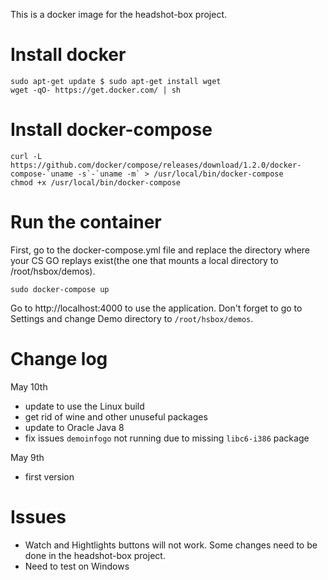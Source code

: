 This is a docker image for the headshot-box project.

# Install docker

```
sudo apt-get update $ sudo apt-get install wget
wget -qO- https://get.docker.com/ | sh
```

# Install docker-compose

```
curl -L https://github.com/docker/compose/releases/download/1.2.0/docker-compose-`uname -s`-`uname -m` > /usr/local/bin/docker-compose
chmod +x /usr/local/bin/docker-compose
```

# Run the container

First, go to the docker-compose.yml file and replace the directory where your CS GO replays exist(the one that mounts a local directory to /root/hsbox/demos).

```
sudo docker-compose up
```

Go to http://localhost:4000 to use the application.
Don't forget to go to Settings and change Demo directory to `/root/hsbox/demos`.

# Change log

May 10th
* update to use the Linux build
* get rid of wine and other unuseful packages
* update to Oracle Java 8
* fix issues `demoinfogo` not running due to missing `libc6-i386` package

May 9th
* first version

# Issues

* Watch and Hightlights buttons will not work. Some changes need to be done in the headshot-box project.
* Need to test on Windows
